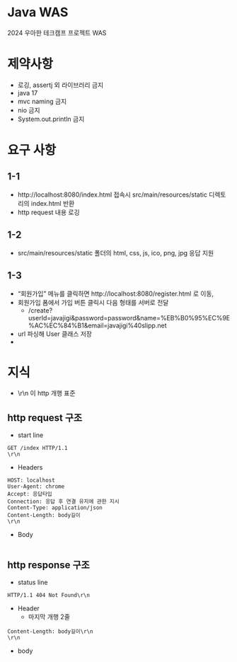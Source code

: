 # Java WAS

2024 우아한 테크캠프 프로젝트 WAS

# 제약사항
- 로깅, assertj 외 라이브러리 금지
- java 17
- mvc naming 금지
- nio 금지
- System.out.println 금지

# 요구 사항
## 1-1
- http://localhost:8080/index.html 접속시 src/main/resources/static 디렉토리의 index.html 반환
- http request 내용 로깅

## 1-2
- src/main/resources/static 폴더의 html, css, js, ico, png, jpg 응답 지원

## 1-3
- “회원가입” 메뉴를 클릭하면 http://localhost:8080/register.html 로 이동,
- 회원가입 폼에서 가입 버튼 클릭시 다음 형태를 서버로 전달
  - /create?userId=javajigi&password=password&name=%EB%B0%95%EC%9E%AC%EC%84%B1&email=javajigi%40slipp.net
- url 파싱해 User 클래스 저장
- 

# 지식
- \r\n 이 http 개행 표준

## http request 구조
- start line

```
GET /index HTTP/1.1
\r\n
```

- Headers

```
HOST: localhost
User-Agent: chrome
Accept: 응답타입
Connection: 응답 후 연결 유지에 관한 지시
Content-Type: application/json
Content-Length: body길이
\r\n
```

- Body

```
```

## http response 구조
- status line
```
HTTP/1.1 404 Not Found\r\n
```

- Header
  - 마지막 개행 2줄
```
Content-Length: body길이\r\n
\r\n
```

- body
